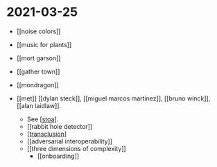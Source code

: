 # 2021-03-25

- [[noise colors]]
- [[music for plants]]
- [[mort garson]]
- [[gather town]]
- [[mondragon]]

- [[met]] [[dylan steck]], [[miguel marcos martinez]], [[bruno winck]], [[alan laidlaw]].
  - See [[stoa]].
  - [[rabbit hole detector]]
  - [[transclusion]]
  - [[adversarial interoperability]]
  - [[three dimensions of complexity]]
    - [[onboarding]]

[//begin]: # "Autogenerated link references for markdown compatibility"
[stoa]: ../stoa "Stoa"
[transclusion]: ../transclusion "Transclusion"
[//end]: # "Autogenerated link references"